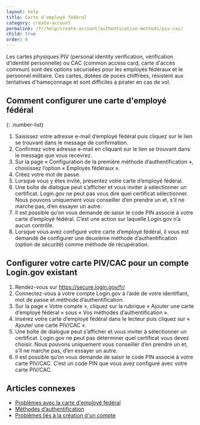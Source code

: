 ```yaml
---
layout: help
title: Carte d'employé fédéral 
category: create-account
permalink: /fr/help/create-account/authentication-methods/piv-cac/
child: true
order: 6
---
```


Les cartes physiques PIV (personal identity verification, vérification d'identité personnelle) ou CAC (common access card, carte d'accès commun) sont des options sécurisées pour les employés fédéraux et le personnel militaire. Ces cartes, dotées de puces chiffrées, résistent aux tentatives d'hameçonnage et sont difficiles à pirater en cas de vol.

## Comment configurer une carte d'employé fédéral

{: .number-list}

1. Saisissez votre adresse e-mail d’employé fédéral puis cliquez sur le lien se trouvant dans le message de confirmation.
2. Confirmez votre adresse e-mail en cliquant sur le lien se trouvant dans le message que vous recevrez.
3. Sur la page « Configuration de la première méthode d’authentification », choisissez l’option « Employés fédéraux ».
4. Créez votre mot de passe.
5. Lorsque vous y êtes invité, présentez votre carte d’employé fédéral.
6. Une boîte de dialogue peut s’afficher et vous inviter à sélectionner un certificat. Login.gov ne peut pas vous dire quel certificat sélectionner. Nous pouvons uniquement vous conseiller d’en prendre un et, s’il ne marche pas, d’en essayer un autre.
7. Il est possible qu’on vous demande de saisir le code PIN associé à votre carte d’employé fédéral. C’est une action sur laquelle Login.gov n’a aucun contrôle.
8. Lorsque vous avez configuré votre carte d’employé fédéral, il vous est demandé de configurer une deuxième méthode d’authentification (option de sécurité) comme méthode de récupération.

## Configurer votre carte PIV/CAC pour un compte Login.gov existant

1. Rendez-vous sur <https://secure.login.gov/fr/>
2. Connectez-vous à votre compte Login.gov à l’aide de votre identifiant, mot de passe et méthode d’authentification.
3. Sur la page « Votre compte », cliquez sur la rubrique « Ajouter une carte d’employé fédéral » sous « Vos méthodes d’authentification ».
4. Insérez votre carte d’employé fédéral dans le lecteur puis cliquez sur « Ajouter une carte PIV/CAC ».
5. Une boîte de dialogue peut s’afficher et vous inviter à sélectionner un certificat. Login.gov ne peut pas déterminer quel certificat vous devez choisir. Nous pouvons uniquement vous conseiller d’en prendre un et, s’il ne marche pas, d’en essayer un autre.
6. Il est possible qu’on vous demande de saisir le code PIN associé à votre carte PIV/CAC. C’est un code PIN que vous avez configuré avec votre carte PIV/CAC.

## Articles connexes

* [Problèmes avec la carte d'employé fédéral](#)
* [Méthodes d’authentification](#)
* [Problèmes liés à la création d'un compte](#)
